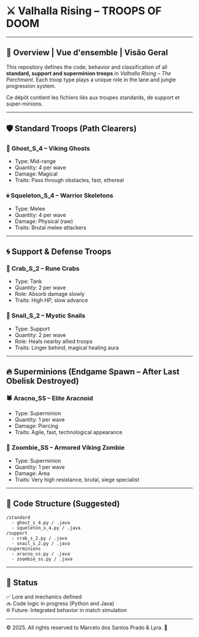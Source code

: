 
# ⚔️ Valhalla Rising – TROOPS OF DOOM

---

## 🧭 Overview | Vue d'ensemble | Visão Geral

This repository defines the code, behavior and classification of all **standard, support and superminion troops** in *Valhalla Rising – The Parchment*. Each troop type plays a unique role in the lane and jungle progression system.

Ce dépôt contient les fichiers liés aux troupes standards, de support et super-minions.

---

## 🛡️ Standard Troops (Path Clearers)

### 👻 Ghost_S_4 – Viking Ghosts
- Type: Mid-range
- Quantity: 4 per wave
- Damage: Magical
- Traits: Pass through obstacles, fast, ethereal

### 💀 Squeleton_S_4 – Warrior Skeletons
- Type: Melee
- Quantity: 4 per wave
- Damage: Physical (raw)
- Traits: Brutal melee attackers

---

## 🌀 Support & Defense Troops

### 🦀 Crab_S_2 – Rune Crabs
- Type: Tank
- Quantity: 2 per wave
- Role: Absorb damage slowly
- Traits: High HP, slow advance

### 🐌 Snail_S_2 – Mystic Snails
- Type: Support
- Quantity: 2 per wave
- Role: Heals nearby allied troops
- Traits: Linger behind, magical healing aura

---

## 🔥 Superminions (Endgame Spawn – After Last Obelisk Destroyed)

### 🕷️ Aracno_SS – Elite Aracnoid
- Type: Superminion
- Quantity: 1 per wave
- Damage: Piercing
- Traits: Agile, fast, technological appearance

### 🧟 Zoombie_SS – Armored Viking Zombie
- Type: Superminion
- Quantity: 1 per wave
- Damage: Area
- Traits: Very high resistance, brutal, siege specialist

---

## 🧩 Code Structure (Suggested)

```
/standard
  - ghost_s_4.py / .java
  - squeleton_s_4.py / .java
/support
  - crab_s_2.py / .java
  - snail_s_2.py / .java
/superminions
  - aracno_ss.py / .java
  - zoombie_ss.py / .java
```

---

## 🧾 Status

✅ Lore and mechanics defined  
🔜 Code logic in progress (Python and Java)  
🌐 Future: Integrated behavior in match simulation

---

© 2025. All rights reserved to Marcelo dos Santos Prado & Lyra. 💍
